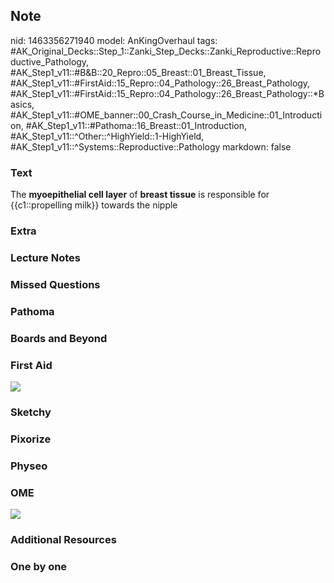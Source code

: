 ## Note
nid: 1463356271940
model: AnKingOverhaul
tags: #AK_Original_Decks::Step_1::Zanki_Step_Decks::Zanki_Reproductive::Reproductive_Pathology, #AK_Step1_v11::#B&B::20_Repro::05_Breast::01_Breast_Tissue, #AK_Step1_v11::#FirstAid::15_Repro::04_Pathology::26_Breast_Pathology, #AK_Step1_v11::#FirstAid::15_Repro::04_Pathology::26_Breast_Pathology::*Basics, #AK_Step1_v11::#OME_banner::00_Crash_Course_in_Medicine::01_Introduction, #AK_Step1_v11::#Pathoma::16_Breast::01_Introduction, #AK_Step1_v11::^Other::^HighYield::1-HighYield, #AK_Step1_v11::^Systems::Reproductive::Pathology
markdown: false

### Text
<div>
  The <b>myoepithelial cell layer</b> of <b>breast tissue</b> is
  responsible for {{c1::propelling milk}} towards the nipple
</div>

### Extra


### Lecture Notes


### Missed Questions


### Pathoma


### Boards and Beyond


### First Aid
<img src="tmpSXcXAr.png">

### Sketchy


### Pixorize


### Physeo


### OME
<div class="ome-widget">
  <a href=
  "https://onlinemeded.org/spa/crash-course-in-medicine/introduction/acquire?ref=anki">
  <img src="_OME_AnkiFlashcards_Lesson_2.png"></a>
</div>

### Additional Resources


### One by one

